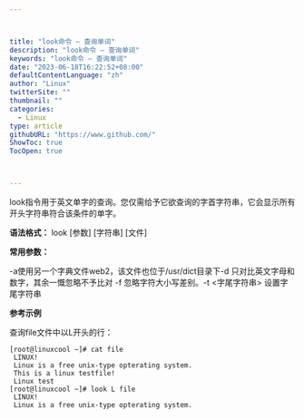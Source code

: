 ```yaml
---



title: "look命令 – 查询单词"
description: "look命令 – 查询单词"
keywords: "look命令 – 查询单词"
date: "2023-06-18T16:22:52+08:00"
defaultContentLanguage: "zh"
author: "Linux"
twitterSite: ""
thumbnail: ""
categories:
  - Linux
type: article
githubURL: "https://www.github.com/"
ShowToc: true
TocOpen: true



---
```


look指令用于英文单字的查询。您仅需给予它欲查询的字首字符串，它会显示所有开头字符串符合该条件的单字。

**语法格式：** look [参数] [字符串] [文件]

**常用参数：**

-a使用另一个字典文件web2，该文件也位于/usr/dict目录下-d 只对比英文字母和数字，其余一慨忽略不予比对 -f  忽略字符大小写差别。-t  <字尾字符串> 设置字尾字符串

**参考示例**

查询file文件中以L开头的行：

```
[root@linuxcool ~]# cat file
 LINUX!
 Linux is a free unix-type opterating system.
 This is a linux testfile!
 Linux test
[root@linuxcool ~]# look L file
 LINUX!
 Linux is a free unix-type opterating system.
```